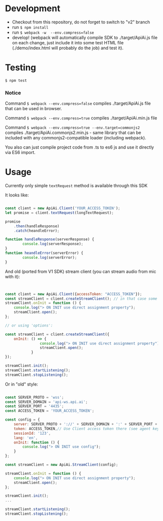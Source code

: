 # Development

* Checkout from this repository, do not forget to switch to "v2" branch
* run `$ npm install`
* run `$ webpack -w  --env.compress=false`
* develop! (webpack will automatically compile SDK to ./target/ApiAi.js file on each change, just include it into some test HTML file (./demo/index.html will probably do the job) and test it).

# Testing

`$ npm test`

### Notice

Command `$ webpack --env.compress=false` compiles ./target/ApiAi.js file that can be used in browser.

Command `$ webpack --env.compress=true` compiles ./target/ApiAi.min.js file

Command `$ webpack --env.compress=true --env.target=commonjs2` compiles ./target/ApiAi.commonjs2.min.js - same library that can be included with any commonjs2-compatible loader (including webpack).

You also can just compile project code from .ts to es6 js and use it directly via ES6 import.

# Usage

Currently only simple `textRequest` method is available through this SDK

It looks like:

```javascript

const client = new ApiAi.Client('YOUR_ACCESS_TOKEN');
let promise = client.textRequest(longTextRequest);

promise
    .then(handleResponse)
    .catch(heandleError);

function handleResponse(serverResponse) {
        console.log(serverResponse);
}
function heandleError(serverError) {
        console.log(serverError);
}
```

And old (ported from V1 SDK) stream client (you can stream audio from mic with it):

```javascript


const client = new ApiAi.Client({accessToken: "ACCESS_TOKEN"});
const streamClient = client.createStreamClient(); // in that case some default settings will be applied
streamClient.onInit = function () {
    console.log("> ON INIT use direct assignment property");
    streamClient.open();
};

// or using 'options': 

const streamClient = client.createStreamClient({
    onInit: () => {
                console.log("> ON INIT use direct assignment property");
                streamClient.open();
            }
});

streamClient.init();
streamClient.startListening();
streamClient.stopListening();
```

Or in "old" style:

```javascript

const SERVER_PROTO = 'wss';
const SERVER_DOMAIN = 'api-ws.api.ai';
const SERVER_PORT = '4435';
const ACCESS_TOKEN = 'YOUR_ACCESS_TOKEN';

const config = {
    server: SERVER_PROTO + '://' + SERVER_DOMAIN + ':' + SERVER_PORT + '/api/ws/query',
    token: ACCESS_TOKEN,// Use Client access token there (see agent keys).
    sessionId: '123',
    lang: 'en',
    onInit: function () {
        console.log("> ON INIT use config");
    }
};

const streamClient = new ApiAi.StreamClient(config);

streamClient.onInit = function () {
    console.log("> ON INIT use direct assignment property");
    streamClient.open();
};

streamClient.init();
...

streamClient.startListening();
streamClient.stopListening();
```